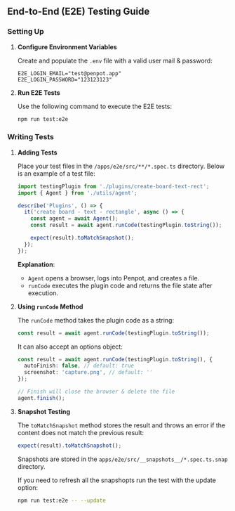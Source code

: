## End-to-End (E2E) Testing Guide

### Setting Up

1. **Configure Environment Variables**

   Create and populate the `.env` file with a valid user mail & password:

   ```env
   E2E_LOGIN_EMAIL="test@penpot.app"
   E2E_LOGIN_PASSWORD="123123123"
   ```

2. **Run E2E Tests**

   Use the following command to execute the E2E tests:

   ```bash
   npm run test:e2e
   ```

### Writing Tests

1. **Adding Tests**

   Place your test files in the `/apps/e2e/src/**/*.spec.ts` directory. Below is an example of a test file:

   ```ts
   import testingPlugin from './plugins/create-board-text-rect';
   import { Agent } from './utils/agent';

   describe('Plugins', () => {
     it('create board - text - rectangle', async () => {
       const agent = await Agent();
       const result = await agent.runCode(testingPlugin.toString());

       expect(result).toMatchSnapshot();
     });
   });
   ```

   **Explanation**:

   - `Agent` opens a browser, logs into Penpot, and creates a file.
   - `runCode` executes the plugin code and returns the file state after execution.

2. **Using `runCode` Method**

   The `runCode` method takes the plugin code as a string:

   ```ts
   const result = await agent.runCode(testingPlugin.toString());
   ```

   It can also accept an options object:

   ```ts
   const result = await agent.runCode(testingPlugin.toString(), {
     autoFinish: false, // default: true
     screenshot: 'capture.png', // default: ''
   });

   // Finish will close the browser & delete the file
   agent.finish();
   ```

3. **Snapshot Testing**

   The `toMatchSnapshot` method stores the result and throws an error if the content does not match the previous result:

   ```ts
   expect(result).toMatchSnapshot();
   ```

   Snapshots are stored in the `apps/e2e/src/__snapshots__/*.spec.ts.snap` directory.

   If you need to refresh all the snapshopts run the test with the update option:

   ```bash
   npm run test:e2e -- --update
   ```
